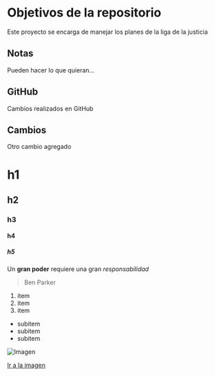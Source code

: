# Objetivos de la repositorio

Este proyecto se encarga de manejar los planes de la liga de la justicia


## Notas
Pueden hacer lo que quieran...

## GitHub
Cambios realizados en GitHub

## Cambios
Otro cambio agregado

# h1
## h2
### h3
#### h4
##### h5

Un **gran poder** requiere una gran *responsabilidad*
> Ben Parker

1. item
2. item
3. item
  * subitem
  * subitem
  * subitem
  
  ![Imagen](https://picsum.photos/200)
  
  [Ir a la imagen](https://picsum.photos/200)

